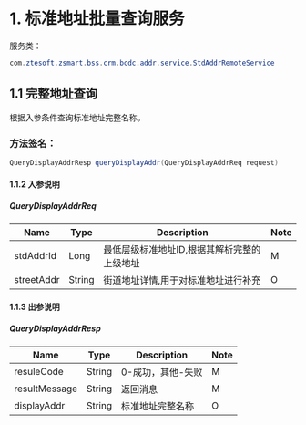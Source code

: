 # 1. 标准地址批量查询服务
服务类：
```java
com.ztesoft.zsmart.bss.crm.bcdc.addr.service.StdAddrRemoteService
```
## 1.1 完整地址查询
根据入参条件查询标准地址完整名称。
### 方法签名：
```java
QueryDisplayAddrResp queryDisplayAddr(QueryDisplayAddrReq request)
```
#### 1.1.2 入参说明
##### QueryDisplayAddrReq 
| Name | Type | Description | Note |
| ---- | ---- | ----------- | ---- |
| stdAddrId| Long | 最低层级标准地址ID,根据其解析完整的上级地址 | M |
| streetAddr| String| 街道地址详情,用于对标准地址进行补充 | O |


#### 1.1.3 出参说明
##### QueryDisplayAddrResp 
| Name | Type | Description | Note |
| ---- | ---- | ----------- | ---- |
| resuleCode | String | 0-成功，其他-失败 | M |
| resultMessage | String | 返回消息 | M |
| displayAddr | String | 标准地址完整名称 | O |